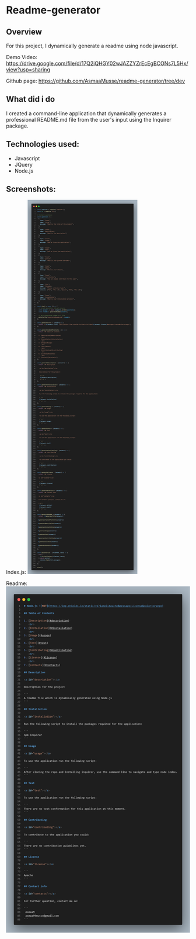 # Readme-generator

## Overview

For this project, I dynamically generate a readme using node javascript.

Demo Video: https://drive.google.com/file/d/17Q2iQHGY02wJAZZYZrEcEgBCONs7L5Hx/view?usp=sharing

Github page: https://github.com/AsmaaMusse/readme-generator/tree/dev

## What did i do

I created a command-line application that dynamically generates a professional README.md file from the user's input using the Inquirer package.

## Technologies used:

- Javascript
- JQuery
- Node.js

## Screenshots:

Index.js:
![index.js.png](./src/images/index.js-screenshot.png)

Readme:
![readme.png](./src/images/generated-readme-screenshot.png)
